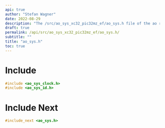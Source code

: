 ```yaml
---
api: true
author: "Stefan Wagner"
date: 2022-08-29
description: "The /src/ao_sys_xc32_pic32mz_ef/ao_sys.h file of the ao real-time operating system."
draft: true
permalink: /api/src/ao_sys_xc32_pic32mz_ef/ao_sys.h/
subtitle: ""
title: "ao_sys.h"
toc: true
---
```


# Include

```c
#include <ao_sys_clock.h>
#include <ao_sys_id.h>
```

# Include Next

```c
#include_next <ao_sys.h>
```

